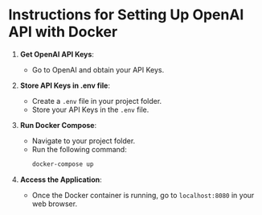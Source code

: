 # Instructions for Setting Up OpenAI API with Docker

1. **Get OpenAI API Keys**:
   - Go to OpenAI and obtain your API Keys.

2. **Store API Keys in .env file**:
   - Create a `.env` file in your project folder.
   - Store your API Keys in the `.env` file.

3. **Run Docker Compose**:
   - Navigate to your project folder.
   - Run the following command:
     ```bash
     docker-compose up
     ```

4. **Access the Application**:
   - Once the Docker container is running, go to `localhost:8080` in your web browser.
